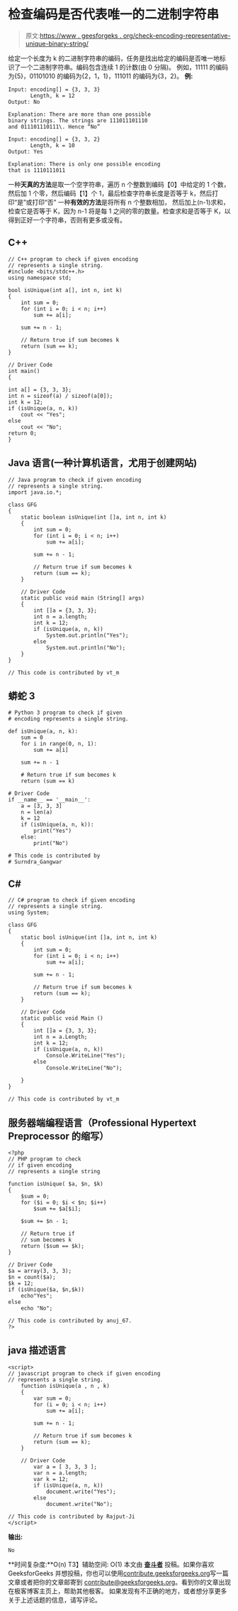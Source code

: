 # 检查编码是否代表唯一的二进制字符串

> 原文:[https://www . geesforgeks . org/check-encoding-representative-unique-binary-string/](https://www.geeksforgeeks.org/check-encoding-represents-unique-binary-string/)

给定一个长度为 k 的二进制字符串的编码，任务是找出给定的编码是否唯一地标识了一个二进制字符串。编码包含连续 1 的计数(由 0 分隔)。
例如，11111 的编码为{5}，01101010 的编码为{2，1，1}，111011 的编码为{3，2}。
**例:**

```
Input: encoding[] = {3, 3, 3} 
       Length, k = 12 
Output: No

Explanation: There are more than one possible 
binary strings. The strings are 111011101110
and 011101110111\. Hence “No” 

Input: encoding[] = {3, 3, 2} 
       Length, k = 10 
Output: Yes

Explanation: There is only one possible encoding 
that is 1110111011
```

一种**天真的方法**是取一个空字符串，遍历 n 个整数到编码【0】中给定的 1 个数，然后加 1 个零，然后编码【1】个 1，最后检查字符串长度是否等于 k，然后打印“是”或打印“否”
一种**有效的方法**是将所有 n 个整数相加， 然后加上(n-1)求和，检查它是否等于 K，因为 n-1 将是每 1 之间的零的数量。检查求和是否等于 K，以得到正好一个字符串，否则有更多或没有。

## C++

```
// C++ program to check if given encoding
// represents a single string.
#include <bits/stdc++.h>
using namespace std;

bool isUnique(int a[], int n, int k)
{
    int sum = 0;
    for (int i = 0; i < n; i++)
        sum += a[i];

    sum += n - 1;

    // Return true if sum becomes k
    return (sum == k);
}

// Driver Code
int main()
{

int a[] = {3, 3, 3};
int n = sizeof(a) / sizeof(a[0]);
int k = 12;
if (isUnique(a, n, k))
    cout << "Yes";
else
    cout << "No";
return 0;
}
```

## Java 语言(一种计算机语言，尤用于创建网站)

```
// Java program to check if given encoding
// represents a single string.
import java.io.*;

class GFG
{
    static boolean isUnique(int []a, int n, int k)
    {
        int sum = 0;
        for (int i = 0; i < n; i++)
            sum += a[i];

        sum += n - 1;

        // Return true if sum becomes k
        return (sum == k);
    }

    // Driver Code
    static public void main (String[] args)
    {
        int []a = {3, 3, 3};
        int n = a.length;
        int k = 12;
        if (isUnique(a, n, k))
            System.out.println("Yes");
        else
            System.out.println("No");
    }
}

// This code is contributed by vt_m
```

## 蟒蛇 3

```
# Python 3 program to check if given
# encoding represents a single string.

def isUnique(a, n, k):
    sum = 0
    for i in range(0, n, 1):
        sum += a[i]

    sum += n - 1

    # Return true if sum becomes k
    return (sum == k)

# Driver Code
if __name__ == '__main__':
    a = [3, 3, 3]
    n = len(a)
    k = 12
    if (isUnique(a, n, k)):
        print("Yes")
    else:
        print("No")

# This code is contributed by
# Surndra_Gangwar
```

## C#

```
// C# program to check if given encoding
// represents a single string.
using System;

class GFG
{
    static bool isUnique(int []a, int n, int k)
    {
        int sum = 0;
        for (int i = 0; i < n; i++)
            sum += a[i];

        sum += n - 1;

        // Return true if sum becomes k
        return (sum == k);
    }

    // Driver Code
    static public void Main ()
    {
        int []a = {3, 3, 3};
        int n = a.Length;
        int k = 12;
        if (isUnique(a, n, k))
            Console.WriteLine("Yes");
        else
            Console.WriteLine("No");

    }
}

// This code is contributed by vt_m
```

## 服务器端编程语言（Professional Hypertext Preprocessor 的缩写）

```
<?php
// PHP program to check
// if given encoding
// represents a single string

function isUnique( $a, $n, $k)
{
    $sum = 0;
    for ($i = 0; $i < $n; $i++)
        $sum += $a[$i];

    $sum += $n - 1;

    // Return true if
    // sum becomes k
    return ($sum == $k);
}

// Driver Code
$a = array(3, 3, 3);
$n = count($a);
$k = 12;
if (isUnique($a, $n,$k))
    echo"Yes";
else
    echo "No";

// This code is contributed by anuj_67.
?>
```

## java 描述语言

```
<script>
// javascript program to check if given encoding
// represents a single string.
    function isUnique(a , n , k)
    {
        var sum = 0;
        for (i = 0; i < n; i++)
            sum += a[i];

        sum += n - 1;

        // Return true if sum becomes k
        return (sum == k);
    }

    // Driver Code
        var a = [ 3, 3, 3 ];
        var n = a.length;
        var k = 12;
        if (isUnique(a, n, k))
            document.write("Yes");
        else
            document.write("No");

// This code is contributed by Rajput-Ji
</script>
```

**输出:**

```
No
```

**时间复杂度:**O(n)
T3】辅助空间: O(1)
本文由 [**奋斗者**](https://www.facebook.com/raja.vikramaditya.7) 投稿。如果你喜欢 GeeksforGeeks 并想投稿，你也可以使用[contribute.geeksforgeeks.org](http://www.contribute.geeksforgeeks.org)写一篇文章或者把你的文章邮寄到 contribute@geeksforgeeks.org。看到你的文章出现在极客博客主页上，帮助其他极客。
如果发现有不正确的地方，或者想分享更多关于上述话题的信息，请写评论。
